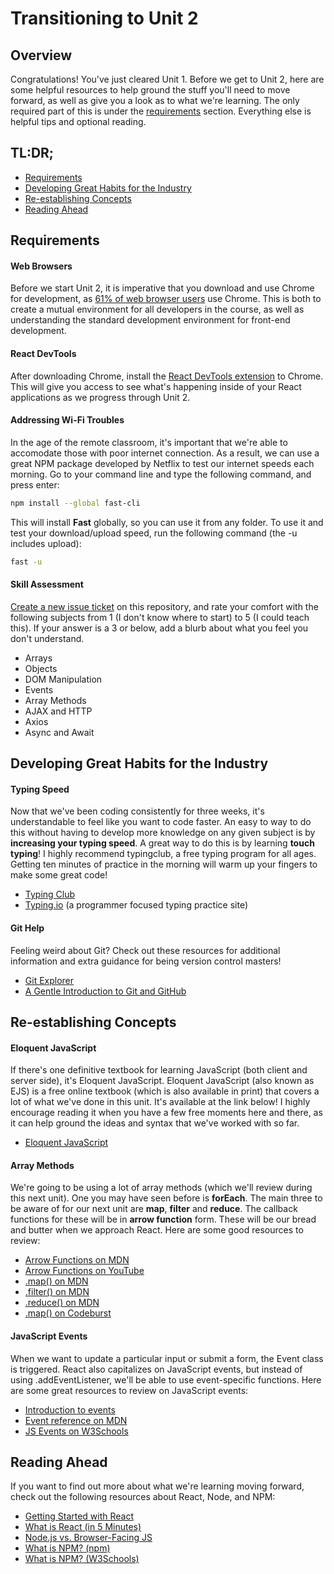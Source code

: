 # Transitioning to Unit 2

## Overview

Congratulations! You've just cleared Unit 1. Before we get to Unit 2, here are some helpful resources to help ground the stuff you'll need to move forward, as well as give you a look as to what we're learning. The only required part of this is under the [requirements](#requirements) section. Everything else is helpful tips and optional reading.

## TL:DR;

- [Requirements](#requirements)
- [Developing Great Habits for the Industry](#developing-great-habits-for-the-industry)
- [Re-establishing Concepts](#re-establishing-concepts)
- [Reading Ahead](#reading-ahead)

## Requirements

#### Web Browsers

Before we start Unit 2, it is imperative that you download and use Chrome for development, as [61% of web browser users](https://www.w3counter.com/globalstats.php) use Chrome. This is both to create a mutual environment for all developers in the course, as well as understanding the standard development environment for front-end development.

#### React DevTools

After downloading Chrome, install the [React DevTools extension](https://chrome.google.com/webstore/detail/react-developer-tools/fmkadmapgofadopljbjfkapdkoienihi?hl=en) to Chrome. This will give you access to see what's happening inside of your React applications as we progress through Unit 2. 

#### Addressing Wi-Fi Troubles

In the age of the remote classroom, it's important that we're able to accomodate those with poor internet connection. As a result, we can use a great NPM package developed by Netflix to test our internet speeds each morning. Go to your command line and type the following command, and press enter:

```sh
npm install --global fast-cli
```

This will install __Fast__ globally, so you can use it from any folder. To use it and test your download/upload speed, run the following command (the -u includes upload):

```sh
fast -u
```

#### Skill Assessment

[Create a new issue ticket](https://git.generalassemb.ly/sei-nyc-phoenix/unit-2-transition/issues) on this repository, and rate your comfort with the following subjects from 1 (I don't know where to start) to 5 (I could teach this). If your answer is a 3 or below, add a blurb about what you feel you don't understand.

- Arrays
- Objects
- DOM Manipulation
- Events
- Array Methods
- AJAX and HTTP
- Axios
- Async and Await

## Developing Great Habits for the Industry

#### Typing Speed

Now that we've been coding consistently for three weeks, it's understandable to feel like you want to code faster. An easy to way to do this without having to develop more knowledge on any given subject is by __increasing your typing speed__. A great way to do this is by learning __touch typing__! I highly recommend typingclub, a free typing program for all ages. Getting ten minutes of practice in the morning will warm up your fingers to make some great code!

- [Typing Club](https://www.typingclub.com/)
- [Typing.io](https://typing.io/) (a programmer focused typing practice site)

#### Git Help

Feeling weird about Git? Check out these resources for additional information and extra guidance for being version control masters!

- [Git Explorer](https://gitexplorer.com/)
- [A Gentle Introduction to Git and GitHub](https://hackernoon.com/a-gentle-introduction-to-git-and-github-the-eli5-way-43f0aa64f2e4)

## Re-establishing Concepts

#### Eloquent JavaScript

If there's one definitive textbook for learning JavaScript (both client and server side), it's Eloquent JavaScript. Eloquent JavaScript (also known as EJS) is a free online textbook (which is also available in print) that covers a lot of what we've done in this unit. It's available at the link below! I highly encourage reading it when you have a few free moments here and there, as it can help ground the ideas and syntax that we've worked with so far.

- [Eloquent JavaScript](https://eloquentjavascript.net/)

#### Array Methods

We're going to be using a lot of array methods (which we'll review during this next unit). One you may have seen before is __forEach__. The main three to be aware of for our next unit are __map__, __filter__ and __reduce__. The callback functions for these will be in __arrow function__ form. These will be our bread and butter when we approach React. Here are some good resources to review:

- [Arrow Functions on MDN](https://developer.mozilla.org/en-US/docs/Web/JavaScript/Reference/Functions/Arrow_functions)
- [Arrow Functions on YouTube](https://www.youtube.com/watch?v=h33Srr5J9nY)
- [.map() on MDN](https://developer.mozilla.org/en-US/docs/Web/JavaScript/Reference/Global_Objects/Array/map)
- [.filter() on MDN](https://developer.mozilla.org/en-US/docs/Web/JavaScript/Reference/Global_Objects/Array/filter)
- [.reduce() on MDN](https://developer.mozilla.org/en-US/docs/Web/JavaScript/Reference/Global_Objects/Array/reduce)
- [.map() on Codeburst](https://codeburst.io/learn-understand-javascripts-map-function-ffc059264783)

#### JavaScript Events

When we want to update a particular input or submit a form, the Event class is triggered. React also capitalizes on JavaScript events, but instead of using .addEventListener, we'll be able to use event-specific functions. Here are some great resources to review on JavaScript events:

- [Introduction to events](https://developer.mozilla.org/en-US/docs/Learn/JavaScript/Building_blocks/Events)
- [Event reference on MDN](https://developer.mozilla.org/en-US/docs/Web/Events)
- [JS Events on W3Schools](https://www.w3schools.com/js/js_events.asp)

## Reading Ahead

If you want to find out more about what we're learning moving forward, check out the following resources about React, Node, and NPM:

- [Getting Started with React](https://reactjs.org/docs/getting-started.html#try-react)
- [What is React (in 5 Minutes)](https://www.youtube.com/watch?v=N3AkSS5hXMA)
- [Node.js vs. Browser-Facing JS](https://medium.com/swlh/what-is-node-js-and-how-does-it-differ-from-a-browser-ddebef00cbd9)
- [What is NPM? (npm)](https://nodejs.org/en/knowledge/getting-started/npm/what-is-npm/)
- [What is NPM? (W3Schools)](https://www.w3schools.com/whatis/whatis_npm.asp)
